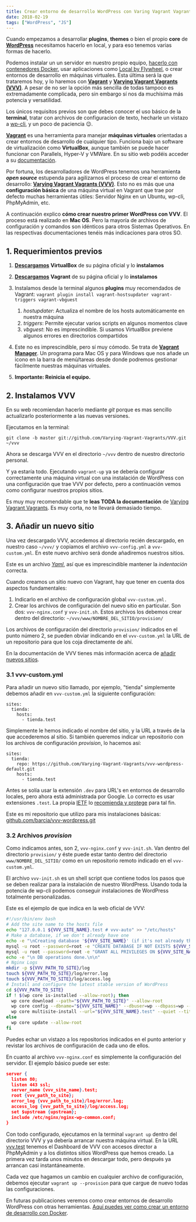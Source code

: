 ```yaml
---
title: Crear entorno de desarrollo WordPress con Varing Vagrant Vagrants
date: 2018-02-19
tags: ["WordPress", "JS"]
---
```


Cuando empezamos a desarrollar **plugins**, **themes** o bien el propio **core** de **[WordPress](https://wordpress.org)** necesitamos hacerlo en local, y para eso tenemos varias formas de hacerlo.

Podemos instalar un un servidor en nuestro propio equipo, [hacerlo con contenedores Docker](https://barcia.gal/blog/crear-entorno-de-desarrollo-wordpress-con-docker/), usar aplicaciones como [Local by Flywheel﻿](https://local.getflywheel.com), o crear entornos de desarrollo en máquinas virtuales. Esta última será la que trataremos hoy, y lo haremos con **[Vagrant](https://www.vagrantup.com)** y **[Varying Vagrant Vagrants (VVV)](https://varyingvagrantvagrants.org/docs/en-US/adding-a-new-site/setup-script/)**. A pesar de no ser la opción más sencilla de todas tampoco es extremadamente complicada, pero sin embargo sí nos da muchísima más potencia y versatilidad.

Los únicos requisitos previos son que debes conocer el uso básico de la **terminal**, tratar con archivos de configuracion de texto, hecharle un vistazo a [wp-cli](http://wp-cli.org), y un poco de paciencia 😉.

**[Vagrant](https://www.vagrantup.com)** es una herramienta para manejar **máquinas virtuales** orientadas a crear entornos de desarrollo de cualquier tipo. Funciona bajo un software de virtualización como **VirtualBox**, aunque también se puede hacer funcionar con Parallels, Hyper-V y VMWare. En su sitio web podéis acceder a su [documentación](https://www.vagrantup.com/docs/index.html).

Por fortuna, los desarrolladores de WordPress tenemos una herramienta **_open source_** estupenda para agilizarnos el proceso de crear el entorno de desarrollo: **[Varying Vagrant Vagrants (VVV)](https://varyingvagrantvagrants.org)**. Esto no es más que una **configuración básica** de una máquina virtual en Vagrant que trae por defecto muchas herramientas útiles: Servidor Nginx en un Ubuntu, wp-cli, PhpMyAdmin, etc.

A continuación explico **cómo crear nuestro primer WordPress con VVV**. El proceso está realizado en **Mac OS**. Pero la mayoría de archivos de configuración y comandos son idénticos para otros Sistemas Operativos. En las respectivas documentaciones tenéis más indicaciones para otros SO.

## 1\. Requerimientos previos

1. **[Descargamos](https://www.virtualbox.org/wiki/Downloads)** **VirtualBox** de su página oficial y lo **instalamos**
2. **[Descargamos](https://www.vagrantup.com/downloads.html)** **Vagrant** de su página oficial y lo **instalamos**
3. Instalamos desde la terminal algunos **plugins** muy recomendados de Vagrant:
    `vagrant plugin install vagrant-hostsupdater vagrant-triggers vagrant-vbguest`

    1.  _hostupdater_: Actualiza el nombre de los hosts automáticamente en nuestra máquina
    2.  _triggers_: Permite ejecutar varios scripts en algunos momentos clave
    3.  _vbguest_: No es imprescindible. Si usamos VirtualBox previene algunos errores en directorios compartidos
4.  Este no es imprescindible, pero sí muy cómodo. Se trata de **[Vagrant Manager](http://vagrantmanager.com)**. Un programa para Mac OS y para Windows que nos añade un icono en la barra de menú/tareas desde donde podremos gestionar fácilmente nuestras máquinas virtuales.
5.  **Importante: Reinicia el equipo.**

## 2\. Instalamos VVV

En su web recomiendan hacerlo mediante _git_ porque es mas sencillo actualizarlo posteriormente a las nuevas versiones.

Ejecutamos en la terminal:

    git clone -b master git://github.com/Varying-Vagrant-Vagrants/VVV.git ~/vvv

Ahora se descarga VVV en el directorio `~/vvv` dentro de nuestro directorio personal.

Y ya estaría todo. Ejecutando `vagrant-up` ya se debería configurar correctamente una máquina virtual con una instalación de WordPress con una configuración que trae VVV por defecto, pero a continuación vemos como configurar nuestros propios sitios.

Es muy muy recomendable que te **leas TODA la documentación** de [Varying Vagrant Vagrants](https://varyingvagrantvagrants.org). Es muy corta, no te llevará demasiado tiempo.

## 3\. Añadir un nuevo sitio

Una vez descargado VVV, accedemos al directorio recién descargado, en nuestro caso `~/vvv/` y copiamos el archivo `vvv-config.yml` a `vvv-custom.yml`. En este nuevo archivo será donde añadiremos nuestros sitios.

Este es un archivo [_Yaml_](https://es.wikipedia.org/wiki/YAML), así que es imprescindible mantener la _indentación_ correcta.

Cuando creamos un sitio nuevo con Vagrant, hay que tener en cuenta dos aspectos fundamentales:

1.  Indicarlo en el archivo de configuración global `vvv-custom.yml.`
2.  Crear los archivos de configuración del nuevo sitio en particular. Son dos: `vvv-nginx.conf` y `vvv-init.sh`. Estos archivos los debemos crear dentro del directorio: `~/vvv/www/NOMBRE_DEL_SITIO/provision/`

Los archivos de configuración del directorio `provision/` indicados en el punto número 2, se pueden obviar indicando en el `vvv-custom.yml` la URL de un repositorio para que los coja directamente de ahí.

En la documentación de VVV tienes más información acerca de [añadir nuevos sitios](https://varyingvagrantvagrants.org/docs/en-US/adding-a-new-site/).

### 3.1 vvv-custom.yml

Para añadir un nuevo sitio llamado, por ejemplo, "tienda" simplemente debemos añadir en `vvv-custom.yml` la siguiente configuración:

    sites:
      tienda:
        hosts:
          - tienda.test

Simplemente le hemos indicado el nombre del sitio, y la URL a través de la que accederemos al sitio. Si también queremos indicar un repositorio con los archivos de configuración _provision_, lo hacemos así:

    sites:
      tienda:
        repo: https://github.com/Varying-Vagrant-Vagrants/vvv-wordpress-default.git
        hosts:
          - tienda.test

Antes se solía usar la extensión `.dev` para URL's en entornos de desarrollo locales, pero ahora está administrada por Google. Lo correcto es usar extensiones `.test`. La propia [IETF](https://en.wikipedia.org/wiki/Internet_Engineering_Task_Force) lo [recomienda y protege](https://en.wikipedia.org/wiki/.test) para tal fin.

Este es mi repositorio que utilizo para mis instalaciones básicas: [github.com/barcia/vvv-wordpress.git](https://github.com/barcia/vvv-wordpress.git)

### 3.2 Archivos _provision_

Como indicamos antes, son 2, `vvv-nginx.conf` y `vvv-init.sh`. Van dentro del directorio `provision/` y éste puede estar tanto dentro del directorio `www/NOMBRE_DEL_SITIO/` como en un repositorio remoto indicado en el `vvv-custom.yml`.

El archivo `vvv-init.sh` es un shell script que contiene todos los pasos que se deben realizar para la instalación de nuestro WordPress. Usando toda la potencia de wp-cli podemos conseguir instalaciones de WordPress totalmente personalizadas.

Este es el ejemplo de que indica en la web oficial de VVV:

```bash
#!/usr/bin/env bash
# Add the site name to the hosts file
echo "127.0.0.1 ${VVV_SITE_NAME}.test # vvv-auto" >> "/etc/hosts"
# Make a database, if we don't already have one
echo -e "\nCreating database '${VVV_SITE_NAME}' (if it's not already there)"
mysql -u root --password=root -e "CREATE DATABASE IF NOT EXISTS ${VVV_SITE_NAME}"
mysql -u root --password=root -e "GRANT ALL PRIVILEGES ON ${VVV_SITE_NAME}.* TO wp@localhost IDENTIFIED BY 'wp';"
echo -e "\n DB operations done.\n\n"
# Nginx Logs
mkdir -p ${VVV_PATH_TO_SITE}/log
touch ${VVV_PATH_TO_SITE}/log/error.log
touch ${VVV_PATH_TO_SITE}/log/access.log
# Install and configure the latest stable version of WordPress
cd ${VVV_PATH_TO_SITE}
if ! $(wp core is-installed --allow-root); then
  wp core download --path="${VVV_PATH_TO_SITE}" --allow-root
  wp core config --dbname="${VVV_SITE_NAME}" --dbuser=wp --dbpass=wp --quiet --allow-root
  wp core multisite-install --url="${VVV_SITE_NAME}.test" --quiet --title="${VVV_SITE_NAME}" --admin_name=admin --admin_email="admin@${VVV_SITE_NAME}.test" --admin_password="password" --allow-root
else
  wp core update --allow-root
fi
```
Puedes echar un vistazo a los repositorios indicados en el punto anterior y revistar los archivos de configuración de cada uno de ellos.

En cuanto al archivo `vvv-nginx.conf` es simplemente la configuración del servidor. El ejemplo básico puede ser este:

```json
server {
  listen 80;
  listen 443 ssl;
  server_name {vvv_site_name}.test;
  root {vvv_path_to_site};
  error_log {vvv_path_to_site}/log/error.log;
  access_log {vvv_path_to_site}/log/access.log;
  set $upstream {upstream};
  include /etc/nginx/nginx-wp-common.conf;
}
```

Con todo configurado, ejecutamos en la terminal `vagrant up` dentro del directorio VVV y ya debería arrancar nuestra máquina virtual. En la URL [vvv.test](http://vvv.test/) tenemos el Dashboard de VVV con accesos director a PhpMyAdmin y a los distintos sitios WordPress que hemos creado. La primera vez tarda unos minutos en descargar todo, pero después ya arrancan casi instantáneamente.

Cada vez que hagamos un cambio en cualquier archivo de configuración, debemos ejecutar `vagrant up --provision` para que cargue de nuevo todas las configuraciones.

En futuras publicaciones veremos como crear entornos de desarrollo WordPress con otras herramientas. [Aquí puedes ver como crear un entorno de desarrollo con Docker](https://barcia.gal/blog/crear-entorno-de-desarrollo-wordpress-con-docker/).
